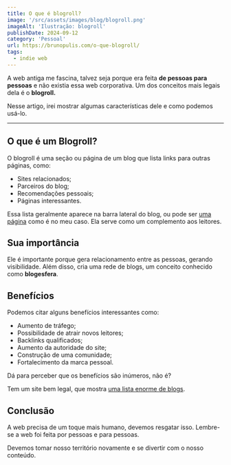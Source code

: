 ```yaml
---
title: O que é blogroll?
image: '/src/assets/images/blog/blogroll.png'
imageAlt: 'Ilustração: blogroll'
publishDate: 2024-09-12
category: 'Pessoal'
url: https://brunopulis.com/o-que-blogroll/
tags:
  - indie web
---
```


A web antiga me fascina, talvez seja porque era feita **de pessoas para pessoas** e não existia essa web corporativa. Um dos conceitos mais legais dela é o **blogroll.**

Nesse artigo, irei mostrar algumas características dele e como podemos usá-lo.

---

## O que é um Blogroll?

O blogroll é uma seção ou página de um blog que lista links para outras páginas, como:

- Sites relacionados;
- Parceiros do blog;
- Recomendações pessoais;
- Páginas interessantes.

Essa lista geralmente aparece na barra lateral do blog, ou pode ser [uma página](https://brunopulis.com/blogroll/) como é no meu caso. Ela serve como um complemento aos leitores.

## Sua importância

Ele é importante porque gera relacionamento entre as pessoas, gerando visibilidade.
Além disso, cria uma rede de blogs, um conceito conhecido como **blogesfera**.

## Benefícios

Podemos citar alguns benefícios interessantes como:

- Aumento de tráfego;
- Possibilidade de atrair novos leitores;
- Backlinks qualificados;
- Aumento da autoridade do site;
- Construção de uma comunidade;
- Fortalecimento da marca pessoal.

Dá para perceber que os benefícios são inúmeros, não é?

Tem um site bem legal, que mostra [uma lista enorme de blogs](https://blogroll.org/).

## Conclusão

A web precisa de um toque mais humano, devemos resgatar isso. Lembre-se a web foi feita por pessoas e para pessoas.

Devemos tomar nosso território novamente e se divertir com o nosso conteúdo.
